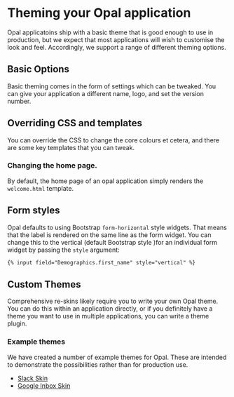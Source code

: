 # Theming your Opal application

Opal applicatoins ship with a basic theme that is good enough to use in production,
but we expect that most applications will wish to customise the look and feel.
Accordingly, we support a range of different theming options.

## Basic Options

Basic theming comes in the form of settings which can be tweaked.
You can give your application a different name, logo, and set the version number.

## Overriding CSS and templates

You can override the CSS to change the core colours et cetera, and there are some
key templates that you can tweak.

### Changing the home page.

By default, the home page of an opal application simply renders the `welcome.html`
template.

## Form styles

Opal defaults to using Bootstrap `form-horizontal` style widgets. That means that the
label is rendered on the same line as the form widget. You can change this to the
vertical (default Bootstrap style )for an individual form widget by passing the `style`
argument:

```html
{% input field="Demographics.first_name" style="vertical" %}
```

## Custom Themes

Comprehensive re-skins likely require you to write your own Opal theme. You can
do this within an application directly, or if you definitely have a theme you
want to use in multiple applications, you can write a theme plugin.

### Example themes

We have created a number of example themes for Opal. These are intended to demonstrate
the possibilities rather than for production use.

* [Slack Skin](http://github.com/openhealthcare/opal-slacktheme)
* [Google Inbox Skin](http://github.com/openhealthcare/opal-inboxtheme)
